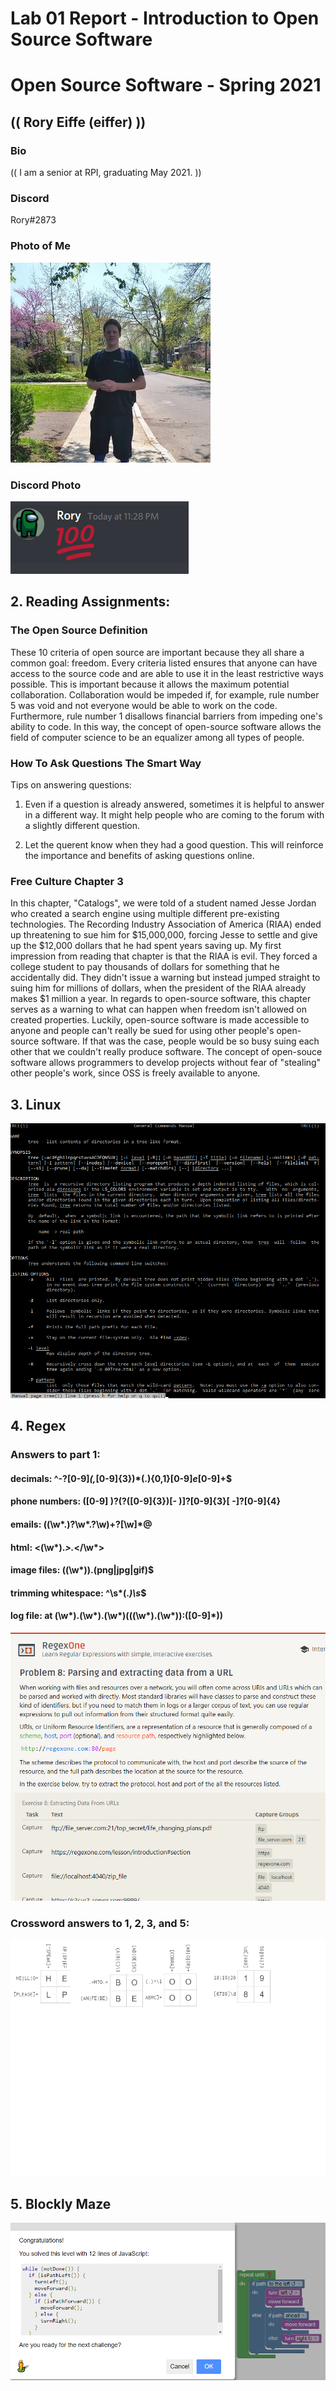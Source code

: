 # Lab 01 Report - Introduction to Open Source Software

# Open Source Software - Spring 2021
## (( Rory Eiffe (eiffer) ))

### Bio
(( I am a senior at RPI, graduating May 2021. ))

### Discord
Rory#2873

### Photo of Me
![Rory](rory.jpg)

### Discord Photo

![discord](discord.png)

## 2. Reading Assignments:

### The Open Source Definition

These 10 criteria of open source are important because they all share a common goal: freedom. Every criteria listed ensures that anyone can have access to the source code and are able to use it in the least restrictive ways possible. This is important because it allows the maximum potential collaboration. Collaboration would be impeded if, for example, rule number 5 was void and not everyone would be able to work on the code. Furthermore, rule number 1 disallows financial barriers from impeding one's ability to code. In this way, the concept of open-source software allows the field of computer science to be an equalizer among all types of people. 

### How To Ask Questions The Smart Way

Tips on answering questions:

1. Even if a question is already answered, sometimes it is helpful to answer in a different way. It might help people who are coming to the forum with a slightly different question. 

2. Let the querent know when they had a good question. This will reinforce the importance and benefits of asking questions online. 

### Free Culture Chapter 3 

In this chapter, "Catalogs", we were told of a student named Jesse Jordan who created a search engine using multiple different pre-existing technologies. The Recording Industry Association of America (RIAA) ended up threatening to sue him for $15,000,000, forcing Jesse to settle and give up the $12,000 dollars that he had spent years saving up. My first impression from reading that chapter is that the RIAA is evil. They forced a college student to pay thousands of dollars for something that he accidentally did. They didn't issue a warning but instead jumped straight to suing him for millions of dollars, when the president of the RIAA already makes $1 million a year. In regards to open-source software, this chapter serves as a warning to what can happen when freedom isn't allowed on created properties. Luckily, open-source software is made accessible to anyone and people can't really be sued for using other people's open-source software. If that was the case, people would be so busy suing each other that we couldn't really produce software. The concept of open-souce software allows programmers to develop projects without fear of "stealing" other people's work, since OSS is freely available to anyone. 

## 3. Linux

![man tree](mantree.png)

## 4. Regex

### Answers to part 1:
#### decimals: ^-?[0-9]*(,*[0-9]{3})*(\.){0,1}[0-9]*e*[0-9]+$
#### phone numbers: ([0-9] )?\(?([0-9]{3})[- \)]?[0-9]{3}[ -]?[0-9]{4}
#### emails: ((\w*\.)?\w*\.?\w)\+?[\w]*@
#### html: <(\w*).*>.*</\w*>
#### image files: ((\w*))\.(png|jpg|gif)$
#### trimming whitespace: ^\s*(.*)\s*$
#### log file: at (\w*).(\w*).(\w*)\(((\w*).(\w*)):([0-9]*)\)

![proof of 7 completion](regex.png)

### Crossword answers to 1, 2, 3, and 5:

![crossword answers](cross.png)

## 5. Blockly Maze

![Maze solution](maze.png)
